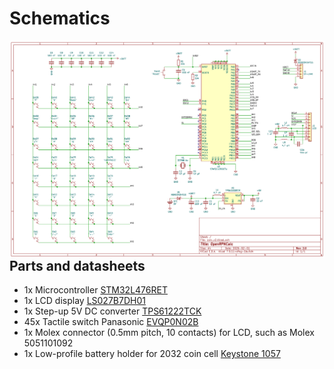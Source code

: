 # Schematics

<img src="https://github.com/apoluekt/OpenRPNCalc/blob/rev3/Doc/images/calc_schematic.png" align="right">

## Parts and datasheets

   * 1x Microcontroller [STM32L476RET](https://www.st.com/en/microcontrollers-microprocessors/stm32l476rg.html)
   * 1x LCD display [LS027B7DH01](https://www.sharpsde.com/products/displays/model/LS027B7DH01/)
   * 1x Step-up 5V DC converter [TPS61222TCK](https://www.ti.com/product/TPS61222)
   * 45x Tactile switch Panasonic [EVQP0N02B](https://www3.panasonic.biz/ac/e/search_num/index.jsp?c=detail%E2%88%82no=EVQP0N02B)
   * 1x Molex connector (0.5mm pitch, 10 contacts) for LCD, such as Molex 5051101092
   * 1x Low-profile battery holder for 2032 coin cell [Keystone 1057](https://www.keyelco.com/product.cfm/product_id/13955)
